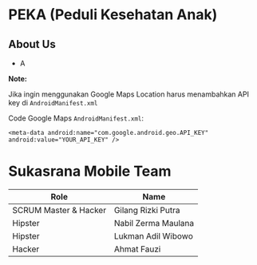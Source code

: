 # PEKA (Peduli Kesehatan Anak)

## About Us
  - A

**Note:**

Jika ingin menggunakan Google Maps Location harus menambahkan API key di `AndroidManifest.xml`

Code Google Maps `AndroidManifest.xml`:

`<meta-data android:name="com.google.android.geo.API_KEY" android:value="YOUR_API_KEY" />`

# Sukasrana Mobile Team

| Role                  | Name                | 
| --------------------- | ------------------- |
| SCRUM Master & Hacker | Gilang Rizki Putra  | 
| Hipster               | Nabil Zerma Maulana |
| Hipster               | Lukman Adil Wibowo  | 
| Hacker                | Ahmat Fauzi         | 


